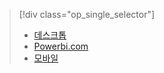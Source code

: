 > [!div class="op_single_selector"]
> * [데스크톱](../notification-hubs/notification-hubs-windows-store-dotnet-get-started.md)
> * [Powerbi.com](../notification-hubs/notification-hubs-windows-phone-get-started.md)
> * [모바일](../notification-hubs/notification-hubs-ios-get-started.md)
> 
> 

